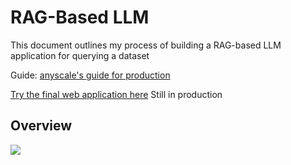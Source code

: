 # RAG-Based LLM

This document outlines my process of building a RAG-based LLM application for querying a dataset

Guide: [anyscale's guide for production](https://www.anyscale.com/blog/a-comprehensive-guide-for-building-rag-based-llm-applications-part-1#chunk-data)

[Try the final web application here]() 
Still in production

## Overview
![](/pics/overview.png)